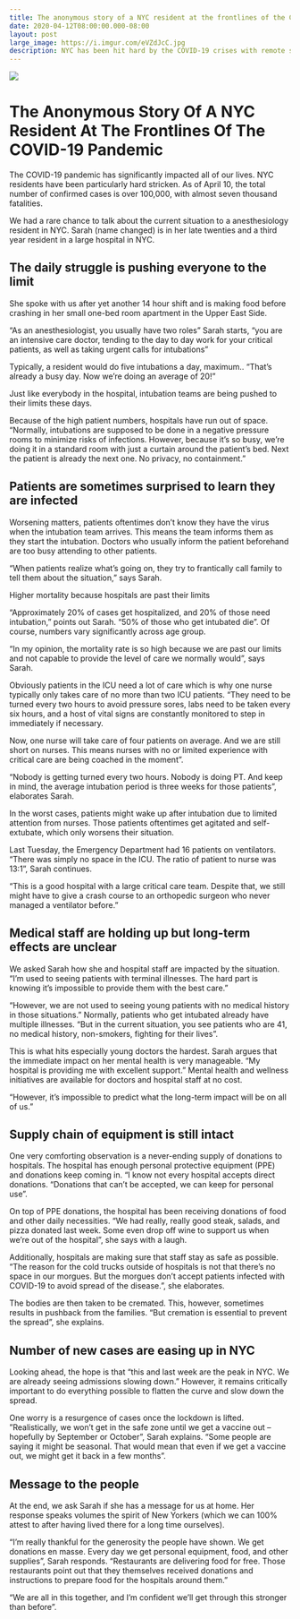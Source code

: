 ```yaml
---
title: The anonymous story of a NYC resident at the frontlines of the COVID-19 pandemic
date: 2020-04-12T08:00:00.000-08:00
layout: post
large_image: https://i.imgur.com/eVZdJcC.jpg
description: NYC has been hit hard by the COVID-19 crises with remote studying and learning implement several weeks ago. Read this medical resident's first account of what is going on.
---
```


<img class="img-fluid" src="https://i.imgur.com/eVZdJcC.jpg">

# The Anonymous Story Of A NYC Resident At The Frontlines Of The COVID-19 Pandemic

The COVID-19 pandemic has significantly impacted all of our lives. NYC residents have been particularly hard stricken. As of April 10, the total number of confirmed cases is over 100,000, with almost seven thousand fatalities.

We had a rare chance to talk about the current situation to a anesthesiology resident in NYC. Sarah (name changed) is in her late twenties and a third year resident in a large hospital in NYC.

## The daily struggle is pushing everyone to the limit

She spoke with us after  yet another 14 hour shift and is making food before crashing in her small one-bed room apartment in the Upper East Side. 

“As an anesthesiologist, you usually have two roles” Sarah starts, “you are an intensive care doctor, tending to the day to day work for your critical patients, as well as taking urgent calls for intubations”

Typically, a resident would do five intubations a day, maximum.. “That’s already a busy day. Now we’re doing an average of 20!” 

Just like everybody in the hospital, intubation teams are being pushed to their limits these days.

Because of the high patient numbers, hospitals have run out of space. “Normally, intubations are supposed to be done in a negative pressure rooms to minimize risks of infections. However, because it’s so busy, we’re doing it in a standard room with just a curtain around the patient’s bed. Next the patient is already the next one. No privacy, no containment.”

## Patients are sometimes surprised to learn they are infected

Worsening matters, patients oftentimes don’t know they have the virus when the intubation team arrives. This means the team informs them as they start the intubation. Doctors who usually inform the patient beforehand are too busy attending to other patients. 

“When patients realize what’s going on, they try to frantically call family to tell them about the situation,” says Sarah. 

Higher mortality because hospitals are past their limits

“Approximately 20% of cases get hospitalized, and 20% of those need intubation,” points out Sarah. “50% of those who get intubated die”. Of course, numbers vary significantly across age group. 

“In my opinion, the mortality rate is so high because we are past our limits and not capable to provide the level of care we normally would”, says Sarah.

Obviously patients in the ICU need a lot of care which is why one nurse typically only takes care of no more than two ICU patients. 
“They need to be turned every two hours to avoid pressure sores, labs need to be taken every six hours, and a host of vital signs are constantly monitored to step in immediately if necessary. 

Now, one nurse will take care of four patients on average. And we are still short on nurses. This means nurses with no or limited experience with critical care are being coached in the moment”.

“Nobody is getting turned every two hours. Nobody is doing PT. And keep in mind, the average intubation period is three weeks for those patients”, elaborates Sarah.

In the worst cases, patients might wake up after intubation due to limited attention from nurses. Those patients oftentimes get agitated and self-extubate, which only worsens their situation. 

Last Tuesday, the Emergency Department had 16 patients on ventilators. “There was simply no space in the ICU. The ratio of patient to nurse was 13:1”, Sarah continues. 

“This is a good hospital with a large critical care team. Despite that, we still might have to give a crash course to an orthopedic surgeon who never managed a ventilator before.”

## Medical staff are holding up but long-term effects are unclear

We asked Sarah how she and hospital staff are impacted by the situation.
“I’m used to seeing patients with terminal illnesses. The hard part is knowing it’s impossible to provide them with the best care.” 

“However, we are not used to seeing young patients with no medical history in those situations.” Normally, patients who get intubated already have multiple illnesses. “But in the current situation, you see patients who are 41, no medical history, non-smokers, fighting for their lives”.

This is what hits especially young doctors the hardest. Sarah argues that the immediate impact on her mental health is very manageable. “My hospital is providing me with excellent support.” Mental health and wellness initiatives are available for doctors and hospital staff at no cost.

“However, it’s impossible to predict what the long-term impact will be on all of us.” 

## Supply chain of equipment is still intact

One very comforting observation is a never-ending supply of donations to hospitals. The hospital has enough personal protective equipment (PPE) and donations keep coming in. “I know not every hospital accepts direct donations. “Donations that can’t be accepted, we can keep for personal use”.

On top of PPE donations, the hospital has been receiving donations of food and other daily necessities. “We had really, really good steak, salads, and pizza donated last week. Some even drop off wine to support us when we’re out of the hospital”, she says with a laugh. 

Additionally, hospitals are making sure that staff stay as safe as possible. “The reason for the cold trucks outside of hospitals is not that there’s no space in our morgues. But the morgues don’t accept patients infected with COVID-19 to avoid spread of the disease.”, she elaborates.

The bodies are then taken to be cremated. This, however, sometimes results in pushback from the families. “But cremation is essential to prevent the spread”, she explains. 


## Number of new cases are easing up in NYC

Looking ahead, the hope is that “this and last week are the peak in NYC. We are already seeing admissions slowing down.” However, it remains critically important to do everything possible to flatten the curve and slow down the spread.

One worry is a resurgence of cases once the lockdown is lifted. ”Realistically, we won’t get in the safe zone until we get a vaccine out – hopefully by September or October”, Sarah explains. “Some people are saying it might be seasonal. That would mean that even if we get a vaccine out, we might get it back in a few months”.

## Message to the people

At the end, we ask Sarah if she has a message for us at home. Her response speaks volumes the spirit of New Yorkers (which we can 100% attest to after having lived there for a long time ourselves).

“I’m really thankful for the generosity the people have shown. We get donations en masse. Every day we get personal equipment, food, and other supplies”, Sarah responds. “Restaurants are delivering food for free. Those restaurants point out that they themselves received donations and instructions to prepare food for the hospitals around them.”

“We are all in this together, and I’m confident we’ll get through this stronger than before”.
